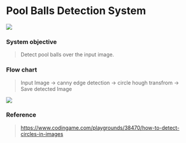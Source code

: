 # Pool Balls Detection System

![](https://i.imgur.com/hS9cn4j.png)


### System objective
> Detect pool balls over the input image.


### Flow chart

> Input Image -> canny edge detection -> circle hough transfrom -> Save detected Image

![](https://i.imgur.com/48UUKkD.png)

### Reference

> https://www.codingame.com/playgrounds/38470/how-to-detect-circles-in-images

